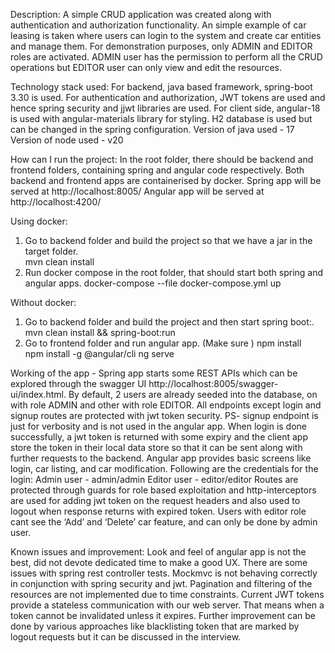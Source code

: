 Description:
A simple CRUD application was created along with authentication and authorization functionality. An simple example of car leasing is taken where users can login to the system and create car entities and manage them. For demonstration purposes, only ADMIN and EDITOR roles are activated. ADMIN user has the permission to perform all the CRUD operations but EDITOR user can only view and edit the resources.

Technology stack used:
For backend, java based framework, spring-boot 3.30 is used. For authentication and authorization, JWT tokens are used and hence spring security and jjwt libraries are used.
For client side, angular-18 is used with angular-materials library for styling. H2 database is used but can be changed in the spring configuration.
Version of java used - 17
Version of node used - v20

How can I run the project:
In the root folder, there should be backend and frontend folders, containing spring and angular code respectively. Both backend and frontend apps are containerised by docker. 
Spring app will be served at http://localhost:8005/
Angular app will be served at http://localhost:4200/

Using docker:
1) Go to backend folder and build the project so that we have a jar in the target folder.    
         mvn clean install
2) Run docker compose in the root folder, that should start both spring and angular apps.
    docker-compose --file docker-compose.yml up     

Without docker:
1) Go to backend folder and build the project and then start spring boot:. 
     mvn clean install && spring-boot:run
2) Go to frontend folder and run angular app. (Make sure )
     npm install	     
     npm install -g @angular/cli
     ng serve 


Working of the app - 
Spring app starts some REST APIs which can be explored through the swagger UI http://localhost:8005/swagger-ui/index.html. 
By default, 2 users are already seeded into the database, on with role ADMIN and other with role EDITOR.
All endpoints except login and signup routes are protected with jwt token security. PS- signup endpoint is just for verbosity and is not used in the angular app.
When login is done successfully, a jwt token is returned with some expiry and the client app store the token in their local data store so that it can be sent along with further requests to the backend.
Angular app provides basic screens like login, car listing, and car modification. Following are the credentials for the login:
Admin user - admin/admin
Editor user - editor/editor
Routes are protected through guards for role based exploitation and http-interceptors are used for adding jwt token on the request headers and also used to logout when response returns with expired token.
Users with editor role cant see the ‘Add’ and ‘Delete’ car feature, and can only be done by admin user.


Known issues and improvement:
Look and feel of angular app is not the best, did not devote dedicated time to make a good UX.
There are some issues with spring rest controller tests. Mockmvc is not behaving correctly in conjunction with spring security and jwt.
Pagination and filtering of the resources are not implemented due to time constraints.
Current JWT tokens provide a stateless communication with our web server. That means when a token cannot be invalidated unless it expires. Further improvement can be done by various approaches like blacklisting token that are marked by logout requests but it can be discussed in the interview.
